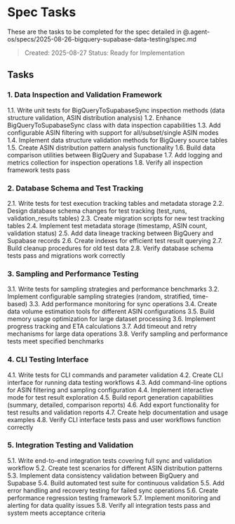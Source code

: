 # Spec Tasks

These are the tasks to be completed for the spec detailed in @.agent-os/specs/2025-08-26-bigquery-supabase-data-testing/spec.md

> Created: 2025-08-27
> Status: Ready for Implementation

## Tasks

### 1. Data Inspection and Validation Framework

1.1. Write unit tests for BigQueryToSupabaseSync inspection methods (data structure validation, ASIN distribution analysis)
1.2. Enhance BigQueryToSupabaseSync class with data inspection capabilities
1.3. Add configurable ASIN filtering with support for all/subset/single ASIN modes
1.4. Implement data structure validation methods for BigQuery source tables
1.5. Create ASIN distribution pattern analysis functionality
1.6. Build data comparison utilities between BigQuery and Supabase
1.7. Add logging and metrics collection for inspection operations
1.8. Verify all inspection framework tests pass

### 2. Database Schema and Test Tracking

2.1. Write tests for test execution tracking tables and metadata storage
2.2. Design database schema changes for test tracking (test_runs, validation_results tables)
2.3. Create migration scripts for new test tracking tables
2.4. Implement test metadata storage (timestamp, ASIN count, validation status)
2.5. Add data lineage tracking between BigQuery and Supabase records
2.6. Create indexes for efficient test result querying
2.7. Build cleanup procedures for old test data
2.8. Verify database schema tests pass and migrations work correctly

### 3. Sampling and Performance Testing

3.1. Write tests for sampling strategies and performance benchmarks
3.2. Implement configurable sampling strategies (random, stratified, time-based)
3.3. Add performance monitoring for sync operations
3.4. Create data volume estimation tools for different ASIN configurations
3.5. Build memory usage optimization for large dataset processing
3.6. Implement progress tracking and ETA calculations
3.7. Add timeout and retry mechanisms for large data operations
3.8. Verify sampling and performance tests meet specified benchmarks

### 4. CLI Testing Interface

4.1. Write tests for CLI commands and parameter validation
4.2. Create CLI interface for running data testing workflows
4.3. Add command-line options for ASIN filtering and sampling configuration
4.4. Implement interactive mode for test result exploration
4.5. Build report generation capabilities (summary, detailed, comparison reports)
4.6. Add export functionality for test results and validation reports
4.7. Create help documentation and usage examples
4.8. Verify CLI interface tests pass and user workflows function correctly

### 5. Integration Testing and Validation

5.1. Write end-to-end integration tests covering full sync and validation workflow
5.2. Create test scenarios for different ASIN distribution patterns
5.3. Implement data consistency validation between BigQuery and Supabase
5.4. Build automated test suite for continuous validation
5.5. Add error handling and recovery testing for failed sync operations
5.6. Create performance regression testing framework
5.7. Implement monitoring and alerting for data quality issues
5.8. Verify all integration tests pass and system meets acceptance criteria